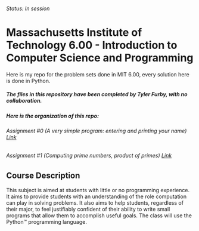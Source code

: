 ###### Status: In session
# Massachusetts Institute of Technology 6.00 - Introduction to Computer Science and Programming
Here is my repo for the problem sets done in MIT 6.00, every solution here is done in Python.

##### The files in this repository have been completed by Tyler Furby, with no collaboration.

##### Here is the organization of this repo:

###### Assignment #0 (A very simple program: entering and printing your name) [Link](https://github.com/tyler-furby/MIT-6.00/tree/master/ASSIGNMENT%20%230)
###### Assignment #1 (Computing prime numbers, product of primes) [Link](https://github.com/tyler-furby/MIT-6.00/tree/master/ASSIGNMENT%20%231)

## Course Description
This subject is aimed at students with little or no programming experience. It aims to provide students with an understanding of the role computation can play in solving problems. It also aims to help students, regardless of their major, to feel justifiably confident of their ability to write small programs that allow them to accomplish useful goals. The class will use the Python™ programming language.
